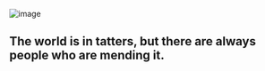 ![image](https://github.com/Dalinaqiu/dalinaqiu/assets/15327743/646dd041-36ef-494f-b105-38faf5db395d)

## The world is in tatters, but there are always people who are mending it.
